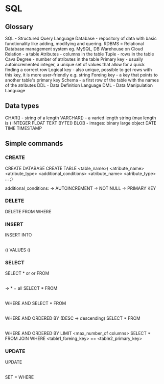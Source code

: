 # SQL

## Glossary
SQL - Structured Query Language 
Database - repository of data with basic functionality like adding, modifying and quering.
RDBMS = Relational Database management system eg. MySQL, DB Warehouse on Cloud
Relation - a table
Atributes - columns in the table
Tuple - rows in the table
Cava
Degree - number of atributes in the table
Primary key - usually autoincremented integer, a unique set of values that allow for a quick finding a correct row
Logical key - also unique, possible to get rows with this key, it is more user-friendly e.g. string
Foreing key - a key that points to another table's primary key
Schema - a first row of the table with the names of the atributes
DDL - Data Definition Language
DML - Data Manipulation Language

## Data types
CHAR(<number>) - string of a length <number>
VARCHAR(<number>) - a varied length string (max length is <number>)
INTEGER
FLOAT
TEXT
BYTE(<number>)
BLOB - images: binary large object
DATE
TIME
TIMESTAMP

## Simple commands
### CREATE
CREATE DATABASE
CREATE TABLE <table_name>(
  <atribute_name> <atribute_type> <additional_conditions>
  <atribute_name> <atribute_type>
  ...
  ;)
  
 additional_conditions:
 -> AUTOINCREMENT
 -> NOT NULL
 -> PRIMARY KEY
 
 ### DELETE
 DELETE FROM <table> WHERE <condition>
 
 ### INSERT
 INSERT INTO <table>(<atributes>) VALUES (<values>)
 
 ### SELECT
 SELECT * or <function> or <atributes> FROM <table> -> * = all
 SELECT * FROM <table> WHERE <condition1> AND <condition2> 
 SELECT * FROM <table> WHERE <condition1> AND <condition2> ORDERED BY <atribute> (DESC -> descending)
 SELECT * FROM <table> WHERE <condition1> AND <condition2> ORDERED BY <atribute> LIMIT <max_number_of columns>
 SELECT * FROM <table1> JOIN <table2> WHERE <table1_foreing_key> == <table2_primary_key> 
 
 ### UPDATE
 UPDATE <table> SET <atribute>=<value> WHERE <condition>
